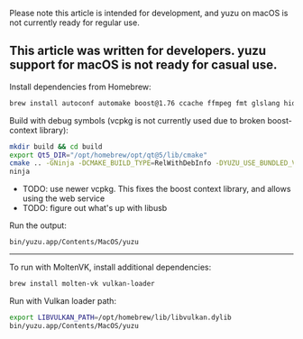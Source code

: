 Please note this article is intended for development, and yuzu on macOS is not currently ready for regular use.

This article was written for developers. yuzu support for macOS is not ready for casual use.
---

Install dependencies from Homebrew:
```sh
brew install autoconf automake boost@1.76 ccache ffmpeg fmt glslang hidapi libtool libusb lz4 ninja nlohmann-json openssl pkg-config qt@5 sdl2 speexdsp zlib zlib zstd
```

Build with debug symbols (vcpkg is not currently used due to broken boost-context library):
```sh
mkdir build && cd build
export Qt5_DIR="/opt/homebrew/opt/qt@5/lib/cmake"
cmake .. -GNinja -DCMAKE_BUILD_TYPE=RelWithDebInfo -DYUZU_USE_BUNDLED_VCPKG=OFF -DYUZU_TESTS=OFF -DENABLE_WEB_SERVICE=OFF -DENABLE_LIBUSB=OFF
ninja
```

- TODO: use newer vcpkg. This fixes the boost context library, and allows using the web service
- TODO: figure out what's up with libusb

Run the output:
```
bin/yuzu.app/Contents/MacOS/yuzu
```

---

To run with MoltenVK, install additional dependencies:
```sh
brew install molten-vk vulkan-loader
```

Run with Vulkan loader path:
```sh
export LIBVULKAN_PATH=/opt/homebrew/lib/libvulkan.dylib
bin/yuzu.app/Contents/MacOS/yuzu
```